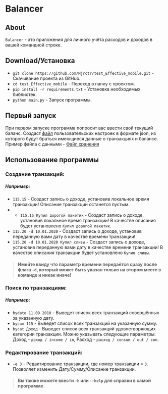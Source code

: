# Balanсer
## About
`Balanсer` - это приложения для личного учёта расходов и доходов в вашей командной строке.
## Download/Установка
+ `git clone https://github.com/Njrctr/test_Effective_mobile.git` - Скачивание проекта из GitHub.
+ `cd test_Effective_mobile` - Переход в папку с проектом.
+ `pip install -r requirements.txt` - Установка необходимых библиотек.
+ `python main.py` - Запуск программы.
## Первый запуск
При первом запуске программа попросит вас ввести свой текущий баланс. Создаст [файл](test_user_data.json) пользовательских настроек в формате json, из которого будут браться имеющиеся данные о транзакциях и балансе.
Пример файла с данными - [Файл хранения](test_user_data.json)

## Использование программы
### Создание транзакций:
##### Например:
+ `115.15` - Создаст запись о доходе, установив локальное время транзакции! Описание транзакции останется пустым.
+ + `115.15 Купил дорогой пакетик` - Создаст запись о доходе, установив локальное время транзакции! В качестве описания будет установлено `Купил дорогой пакетик`.
+ `115.20 -d 10.01.2020` - Создаст запись о доходе, установив переданную вами дату в качестве времени транзакции! 
+ `115.20 -d 10.01.2020 Купил сливы` - Создаст запись о доходе, установив переданную вами дату в качестве времени транзакции! В качестве описания транзакции будет установлено `Купил сливы`.
> #### Имейте ввиду что параметр времени передаётся сразу после флага `-d`, который может быть указан только на втором месте в команде и никак иначе!

### Поиск по транзакциям:
##### Например:
+ `bydate 11.09.2010` - Выведет список всех транзакций совершённых за указанную дату.
+ `bysum 115` - Выведет список всех транзакций на указанную сумму.
+ `bycat Доход` - Выведет список всех транзакций удовлетворяющих категории транзакции. Можно указывать следующие параметры: Доход - `доход / income / in`, Расход - `расход / consum / out / con`.

### Редактирование транзакций:
+ `-e 3` - Редактирование транзакции, где номер транзакции = `3`. Позволяет изменить Дату/Сумму/Описание транзакции.

> #### Вы также можете ввести `-h` или `--help` для справки в самой программе.
